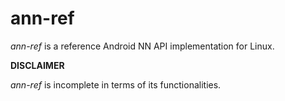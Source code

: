 # ann-ref

_ann-ref_ is a reference Android NN API implementation for Linux.

**DISCLAIMER**

_ann-ref_ is incomplete in terms of its functionalities.
